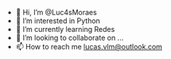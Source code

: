 - 👋 Hi, I’m @Luc4sMoraes
- 👀 I’m interested in Python
- 🌱 I’m currently learning Redes
- 💞️ I’m looking to collaborate on ...
- 📫 How to reach me lucas.vlm@outlook.com

<!---
Luc4sMoraes/Luc4sMoraes is a ✨ special ✨ repository because its `README.md` (this file) appears on your GitHub profile.
You can click the Preview link to take a look at your changes.
--->
